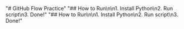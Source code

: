 "# GitHub Flow Practice" 
"## How to Run\n\n1. Install Python\n2. Run script\n3. Done!" 
"## How to Run\n\n1. Install Python\n2. Run script\n3. Done!" 
